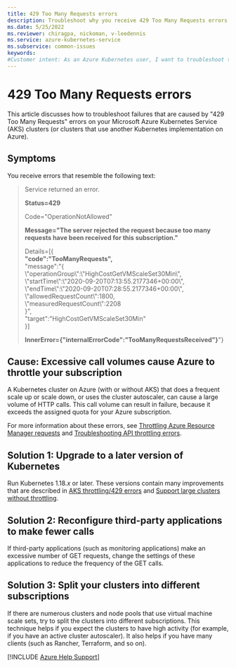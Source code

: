```yaml
---
title: 429 Too Many Requests errors
description: Troubleshoot why you receive 429 Too Many Requests errors on your Kubernetes clusters.
ms.date: 5/25/2022
ms.reviewer: chiragpa, nickoman, v-leedennis
ms.service: azure-kubernetes-service
ms.subservice: common-issues
keywords:
#Customer intent: As an Azure Kubernetes user, I want to troubleshoot the 429 Too Many Requests errors that I'm receiving so that I can successfully use my Kubernetes cluster configured without exceeding the assigned quota for my Azure subscription.
---
```

# 429 Too Many Requests errors

This article discusses how to troubleshoot failures that are caused by "429 Too Many Requests" errors on your Microsoft Azure Kubernetes Service (AKS) clusters (or clusters that use another Kubernetes implementation on Azure).

## Symptoms

You receive errors that resemble the following text:

> Service returned an error.
>
> **Status=429**
>
> Code=\"OperationNotAllowed\"
>
> **Message=\"The server rejected the request because too many requests have been received for this subscription.\"**
>
> Details=[{  
> **\"code\":\"TooManyRequests\",**  
> \"message\":\"{  
> \\\"operationGroup\\\":\\\"HighCostGetVMScaleSet30Min\\\",  
> \\\"startTime\\\":\\\"2020-09-20T07:13:55.2177346+00:00\\\",  
> \\\"endTime\\\":\\\"2020-09-20T07:28:55.2177346+00:00\\\",  
> \\\"allowedRequestCount\\\":1800,  
> \\\"measuredRequestCount\\\":2208  
> }\",  
> \"target\":\"HighCostGetVMScaleSet30Min\"  
> }]
>
> **InnerError={\"internalErrorCode\":\"TooManyRequestsReceived\"}**"}

## Cause: Excessive call volumes cause Azure to throttle your subscription

A Kubernetes cluster on Azure (with or without AKS) that does a frequent scale up or scale down, or uses the cluster autoscaler, can cause a large volume of HTTP calls. This call volume can result in failure, because it exceeds the assigned quota for your Azure subscription.

For more information about these errors, see [Throttling Azure Resource Manager requests](/azure/azure-resource-manager/management/request-limits-and-throttling) and [Troubleshooting API throttling errors](../virtual-machines/troubleshooting-throttling-errors.md).

## Solution 1: Upgrade to a later version of Kubernetes

Run Kubernetes 1.18.*x* or later. These versions contain many improvements that are described in [AKS throttling/429 errors](https://github.com/Azure/AKS/issues/1413) and [Support large clusters without throttling](https://github.com/kubernetes-sigs/cloud-provider-azure/issues/247).

## Solution 2: Reconfigure third-party applications to make fewer calls

If third-party applications (such as monitoring applications) make an excessive number of GET requests, change the settings of these applications to reduce the frequency of the GET calls.

## Solution 3: Split your clusters into different subscriptions

If there are numerous clusters and node pools that use virtual machine scale sets, try to split the clusters into different subscriptions. This technique helps if you expect the clusters to have high activity (for example, if you have an active cluster autoscaler). It also helps if you have many clients (such as Rancher, Terraform, and so on).

[!INCLUDE [Azure Help Support](../../includes/azure-help-support.md)]
